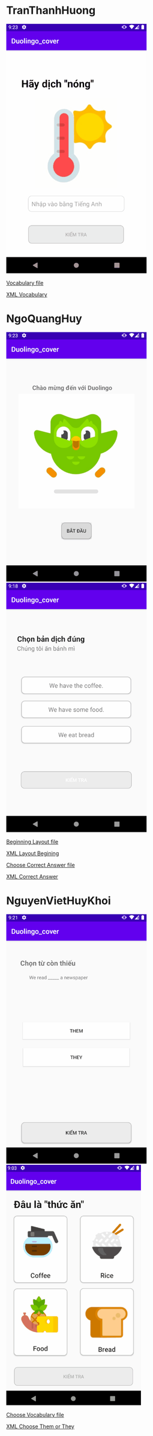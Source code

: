 # TranThanhHuong 
![](TranThanhHuong.gif)

[Vocabulary file](https://github.com/huyanngo/ELT3097-1-2020/blob/master/23/Duolingo_cover/app/src/main/java/com/example/duolingo_cover/Vocabulary.java)

[XML Vocabulary](https://github.com/huyanngo/ELT3097-1-2020/blob/master/23/Duolingo_cover/app/src/main/res/layout/xml_vocab.xml)

# NgoQuangHuy 
![](NgoQuangHuy2.gif)
![](NgoQuangHuy.gif)

[Beginning Layout file](https://github.com/huyanngo/ELT3097-1-2020/blob/master/23/Duolingo_cover/app/src/main/java/com/example/duolingo_cover/MainActivity.java)

[XML Layout Begining](https://github.com/huyanngo/ELT3097-1-2020/blob/master/23/Duolingo_cover/app/src/main/res/layout/activity_main.xml)

[Choose Correct Answer file](https://github.com/huyanngo/ELT3097-1-2020/blob/master/23/Duolingo_cover/app/src/main/java/com/example/duolingo_cover/ChooseCorrectAnswer.java)

[XML Correct Answer](https://github.com/huyanngo/ELT3097-1-2020/blob/master/23/Duolingo_cover/app/src/main/res/layout/xml_choose_corect.xml)

# NguyenVietHuyKhoi 
![](NguyenVietHuyKhoi.gif)
![](NguyenVietHuyKhoi2.gif)

[Choose Vocabulary file](https://github.com/huyanngo/ELT3097-1-2020/blob/master/23/Duolingo_cover/app/src/main/java/com/example/duolingo_cover/ChooseThemOrThey.java)

[XML Choose Them or They](https://github.com/huyanngo/ELT3097-1-2020/blob/master/23/Duolingo_cover/app/src/main/res/layout/xml_them_or_they.xml)
